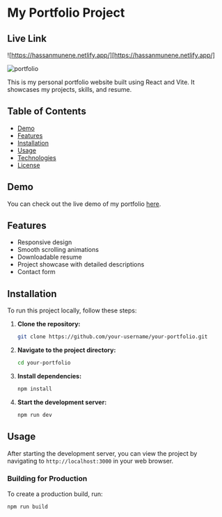 # My Portfolio Project

## Live Link
![https://hassanmunene.netlify.app/][https://hassanmunene.netlify.app/]

![portfolio](https://github.com/user-attachments/assets/a7f85572-35ba-4e60-8da0-7436394b126c)

This is my personal portfolio website built using React and Vite. It showcases my projects, skills, and resume.

## Table of Contents

- [Demo](#demo)
- [Features](#features)
- [Installation](#installation)
- [Usage](#usage)
- [Technologies](#technologies)
- [License](#license)

## Demo

You can check out the live demo of my portfolio [here](https://your-portfolio-link.com).

## Features

- Responsive design
- Smooth scrolling animations
- Downloadable resume
- Project showcase with detailed descriptions
- Contact form

## Installation

To run this project locally, follow these steps:

1. **Clone the repository:**

    ```bash
    git clone https://github.com/your-username/your-portfolio.git
    ```

2. **Navigate to the project directory:**

    ```bash
    cd your-portfolio
    ```

3. **Install dependencies:**

    ```bash
    npm install
    ```

4. **Start the development server:**

    ```bash
    npm run dev
    ```

## Usage

After starting the development server, you can view the project by navigating to `http://localhost:3000` in your web browser.

### Building for Production

To create a production build, run:

```bash
npm run build

